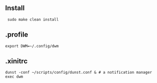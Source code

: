 ## Install
```plaintext
 sudo make clean install
```

## .profile
```plaintext
export DWM=~/.config/dwm
```

## .xinitrc
```plaintext
dunst -conf ~/scripts/config/dunst.conf & # a notification manager
exec dwm
```
